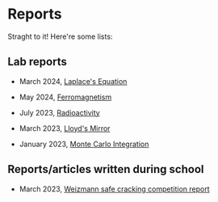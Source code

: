 # Reports

Straght to it! Here're some lists: 

## Lab reports

- March 2024, [Laplace's Equation](https://github.com/alexmcinerny/reports/blob/main/CO25%20Solving%20Laplaces%20Equation%20Report%20-%20Alex%20McInerny%20-%2004032024.pdf)

- May 2024, [Ferromagnetism](https://github.com/alexmcinerny/reports/blob/main/CO28%20ferromagnetism%20report%20-%20Alex%20McInerny%20-%2006052024.pdf)
  
- July 2023, [Radioactivity](https://github.com/alexmcinerny/reports/blob/main/GP01%20Lab%20Report%20-%20Alex%20McInerny%20-%2026012022.pdf)
  
- March 2023, [Lloyd's Mirror](https://github.com/alexmcinerny/reports/blob/main/OP11%20Lab%20Report%20-%20Alex%20McInerny%20-%2023022023.pdf)

- January 2023, [Monte Carlo Integration](https://github.com/alexmcinerny/reports/blob/main/Monte%20Carlo%20Integration%20Lab%20Report%20CO65%20-%20Alex%20McInerny%20-%2031012023.pdf)
  
</ul>

## Reports/articles written during school

- March 2023, [Weizmann safe cracking competition report](https://github.com/alexmcinerny/reports/blob/main/Gold%20Crest%20Award%20Submission%20-%20Alex%20McInerny.pdf)</li>


